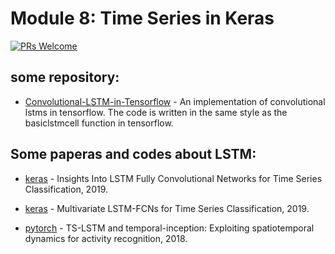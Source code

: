 # Module 8: Time Series in Keras

[![PRs Welcome](https://img.shields.io/badge/PRs-welcome-brightgreen.svg?style=flat-square)](http://makeapullrequest.com)


## some repository:
* [Convolutional-LSTM-in-Tensorflow](https://github.com/loliverhennigh/Convolutional-LSTM-in-Tensorflow) - 
An implementation of convolutional lstms in tensorflow. The code is written in the same style as the basiclstmcell function in tensorflow.

## Some paperas and codes about LSTM:

* [keras](https://github.com/houshd/LSTM-FCN) - Insights Into LSTM Fully Convolutional Networks for Time Series Classification, 2019.

* [keras](https://github.com/titu1994/MLSTM-FCN) - Multivariate LSTM-FCNs for Time Series Classification, 2019.

* [pytorch](https://github.com/olivesgatech/TS-LSTM-and-Temporal-Inception) - TS-LSTM and temporal-inception: Exploiting spatiotemporal dynamics for activity recognition, 2018.

